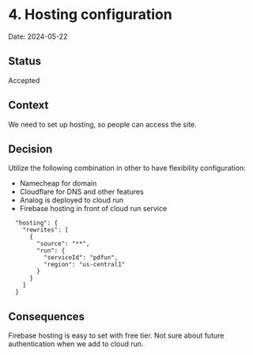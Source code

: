 # 4. Hosting configuration

Date: 2024-05-22

## Status

Accepted

## Context

We need to set up hosting, so people can access the site.

## Decision

Utilize the following combination in other to have flexibility configuration:

- Namecheap for domain
- Cloudflare for DNS and other features
- Analog is deployed to cloud run
- Firebase hosting in front of cloud run service

```
  "hosting": {
    "rewrites": [
      {
        "source": "**",
        "run": {
          "serviceId": "pdfun",
          "region": "us-central1"
        }
      }
    ]
  }
```

## Consequences

Firebase hosting is easy to set with free tier. Not sure about future authentication when we add to cloud run.
